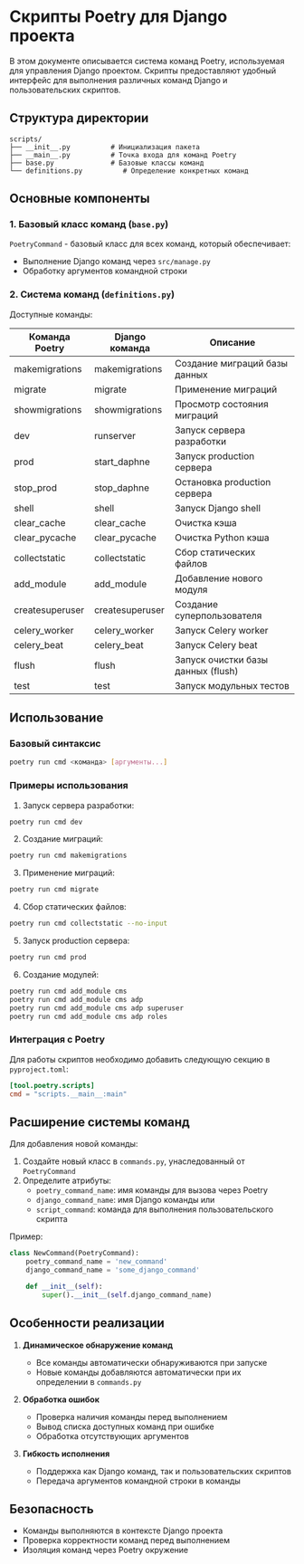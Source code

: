 # Скрипты Poetry для Django проекта

В этом документе описывается система команд Poetry, используемая для управления Django проектом. Скрипты предоставляют удобный интерфейс для выполнения различных команд Django и пользовательских скриптов.

## Структура директории

```
scripts/
├── __init__.py          # Инициализация пакета
├── __main__.py          # Точка входа для команд Poetry
├── base.py              # Базовые классы команд
└── definitions.py          # Определение конкретных команд
```

## Основные компоненты

### 1. Базовый класс команд (`base.py`)

`PoetryCommand` - базовый класс для всех команд, который обеспечивает:
- Выполнение Django команд через `src/manage.py`
- Обработку аргументов командной строки

### 2. Система команд (`definitions.py`)

Доступные команды:

| Команда Poetry | Django команда | Описание |
|---------------|----------------|-----------|
| makemigrations | makemigrations | Создание миграций базы данных |
| migrate | migrate | Применение миграций |
| showmigrations | showmigrations | Просмотр состояния миграций |
| dev | runserver | Запуск сервера разработки |
| prod | start_daphne | Запуск production сервера |
| stop_prod | stop_daphne | Остановка production сервера |
| shell | shell | Запуск Django shell |
| clear_cache | clear_cache | Очистка кэша |
| clear_pycache | clear_pycache | Очистка Python кэша |
| collectstatic | collectstatic | Сбор статических файлов |
| add_module | add_module | Добавление нового модуля |
| createsuperuser | createsuperuser | Создание суперпользователя |
| celery_worker | celery_worker | Запуск Celery worker |
| celery_beat | celery_beat | Запуск Celery beat |
| flush | flush | Запуск очистки базы данных (flush) |
| test | test | Запуск модульных тестов |


## Использование

### Базовый синтаксис

```bash
poetry run cmd <команда> [аргументы...]
```

### Примеры использования

1. Запуск сервера разработки:
```bash
poetry run cmd dev
```

2. Создание миграций:
```bash
poetry run cmd makemigrations
```

3. Применение миграций:
```bash
poetry run cmd migrate
```

4. Сбор статических файлов:
```bash
poetry run cmd collectstatic --no-input
```

5. Запуск production сервера:
```bash
poetry run cmd prod
```

6. Создание модулей:
```bash
poetry run cmd add_module cms
poetry run cmd add_module cms adp
poetry run cmd add_module cms adp superuser
poetry run cmd add_module cms adp roles
```

### Интеграция с Poetry

Для работы скриптов необходимо добавить следующую секцию в `pyproject.toml`:

```toml
[tool.poetry.scripts]
cmd = "scripts.__main__:main"
```

## Расширение системы команд

Для добавления новой команды:

1. Создайте новый класс в `commands.py`, унаследованный от `PoetryCommand`
2. Определите атрибуты:
   - `poetry_command_name`: имя команды для вызова через Poetry
   - `django_command_name`: имя Django команды или
   - `script_command`: команда для выполнения пользовательского скрипта

Пример:
```python
class NewCommand(PoetryCommand):
    poetry_command_name = 'new_command'
    django_command_name = 'some_django_command'

    def __init__(self):
        super().__init__(self.django_command_name)
```

## Особенности реализации

1. **Динамическое обнаружение команд**
   - Все команды автоматически обнаруживаются при запуске
   - Новые команды добавляются автоматически при их определении в `commands.py`

2. **Обработка ошибок**
   - Проверка наличия команды перед выполнением
   - Вывод списка доступных команд при ошибке
   - Обработка отсутствующих аргументов

3. **Гибкость исполнения**
   - Поддержка как Django команд, так и пользовательских скриптов
   - Передача аргументов командной строки в команды

## Безопасность

- Команды выполняются в контексте Django проекта
- Проверка корректности команд перед выполнением
- Изоляция команд через Poetry окружение
